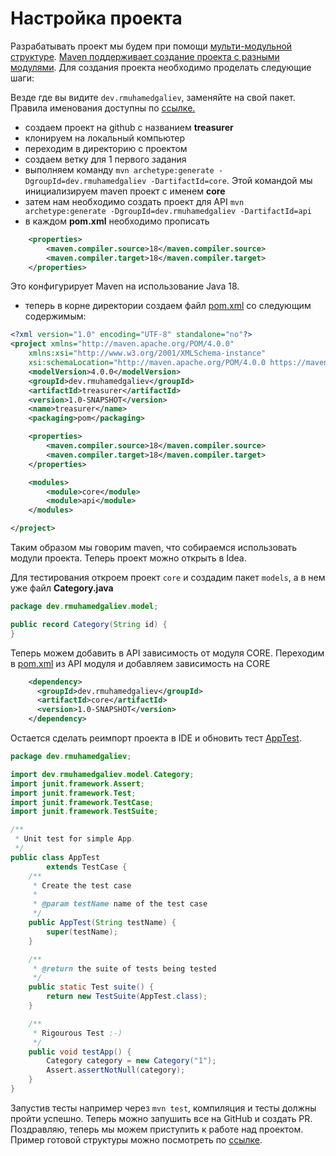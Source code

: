 # Настройка проекта

Разрабатывать проект мы будем при помощи [мульти-модульной структуре](https://www.baeldung.com/maven-multi-module). [Maven поддерживает создание проекта с разными модулями](https://www.baeldung.com/maven-multi-module). Для создания проекта необходимо проделать следующие шаги:

Везде где вы видите `dev.rmuhamedgaliev`, заменяйте на свой пакет. Правила именования доступны по [ссылке.](https://docs.oracle.com/javase/tutorial/java/package/namingpkgs.html)

- создаем проект на github c названием **treasurer**
- клонируем на локальный компьютер
- переходим в директорию с проектом
- создаем ветку для 1 первого задания
- выполняем команду `mvn archetype:generate -DgroupId=dev.rmuhamedgaliev -DartifactId=core`. Этой командой мы инициализируем maven проект с именем **core**
- затем нам необходимо создать проект для API `mvn archetype:generate -DgroupId=dev.rmuhamedgaliev -DartifactId=api`
- в каждом **pom.xml** необходимо прописать

```xml
    <properties>
        <maven.compiler.source>18</maven.compiler.source>
        <maven.compiler.target>18</maven.compiler.target>
    </properties>
```

Это конфигурирует Maven на использование Java 18.

- теперь в корне директории создаем файл [pom.xml](./treasurer/pom.xml) со следующим содержимым:

```xml
<?xml version="1.0" encoding="UTF-8" standalone="no"?>
<project xmlns="http://maven.apache.org/POM/4.0.0"
    xmlns:xsi="http://www.w3.org/2001/XMLSchema-instance"
    xsi:schemaLocation="http://maven.apache.org/POM/4.0.0 https://maven.apache.org/xsd/maven-4.0.0.xsd">
    <modelVersion>4.0.0</modelVersion>
    <groupId>dev.rmuhamedgaliev</groupId>
    <artifactId>treasurer</artifactId>
    <version>1.0-SNAPSHOT</version>
    <name>treasurer</name>
    <packaging>pom</packaging>

    <properties>
        <maven.compiler.source>18</maven.compiler.source>
        <maven.compiler.target>18</maven.compiler.target>
    </properties>

    <modules>
        <module>core</module>
        <module>api</module>
    </modules>

</project>
```

Таким образом мы говорим maven, что собираемся использовать модули проекта. Теперь проект можно открыть в Idea.

Для тестирования откроем проект `core` и создадим пакет `models`, а в нем уже файл **Category.java**

```java
package dev.rmuhamedgaliev.model;

public record Category(String id) {
}
```

Теперь можем добавить в API зависимость от модуля CORE. Переходим в [pom.xml](./treasurer/api/pom.xml) из API модуля и добавляем зависимость на CORE

```xml
    <dependency>
      <groupId>dev.rmuhamedgaliev</groupId>
      <artifactId>core</artifactId>
      <version>1.0-SNAPSHOT</version>
    </dependency>
```

Остается сделать реимпорт проекта в IDE и обновить тест [AppTest](./treasurer/api/src/test/java/dev/rmuhamedgaliev/AppTest.java).

```java
package dev.rmuhamedgaliev;

import dev.rmuhamedgaliev.model.Category;
import junit.framework.Assert;
import junit.framework.Test;
import junit.framework.TestCase;
import junit.framework.TestSuite;

/**
 * Unit test for simple App.
 */
public class AppTest
        extends TestCase {
    /**
     * Create the test case
     *
     * @param testName name of the test case
     */
    public AppTest(String testName) {
        super(testName);
    }

    /**
     * @return the suite of tests being tested
     */
    public static Test suite() {
        return new TestSuite(AppTest.class);
    }

    /**
     * Rigourous Test :-)
     */
    public void testApp() {
        Category category = new Category("1");
        Assert.assertNotNull(category);
    }
}
```

Запустив тесты например через `mvn test`, компиляция и тесты должны пройти успешно. Теперь можно запушить все на GitHub и создать PR.
Поздравляю, теперь мы можем приступить к работе над проектом. Пример готовой структуры можно посмотреть по [ссылке](./treasurer/).
